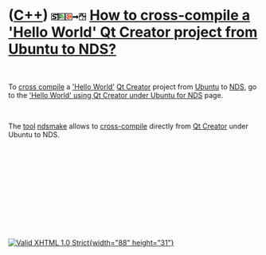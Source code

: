 



 

 

 

 

 

([C++](Cpp.htm)) ![STL](PicStl.png)![Qt Creator](PicQtCreator.png)![Ubuntu](PicUbuntu.png)![to](PicTo.png)![NDS](PicNds.png) [How to cross-compile a 'Hello World' Qt Creator project from Ubuntu to NDS?](CppCrossCompileQtCreatorUbuntuHelloWorldToNds.htm)
=============================================================================================================================================================================================================================================================

 

To [cross compile](CppCrossCompile.htm) a ['Hello
World'](CppHelloWorld.htm) [Qt Creator](CppQtCreator.htm) project from
[Ubuntu](CppUbuntu.htm) to [NDS](CppNds.htm), go to the ['Hello World'
using Qt Creator under Ubuntu for
NDS](CppHelloWorldQtCreatorUbuntuNds.htm) page.

 

The [tool](Tools.htm) [ndsmake](ToolNdsmake.htm) allows to
[cross-compile](CppCrossCompile.htm) directly from [Qt
Creator](CppQtCreator.htm) under Ubuntu to NDS.

 

 

 

 

 





 

[![Valid XHTML 1.0 Strict](valid-xhtml10.png){width="88"
height="31"}](http://validator.w3.org/check?uri=referer)
